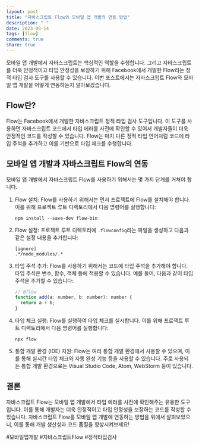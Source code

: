 ```yaml
---
layout: post
title: "자바스크립트 Flow와 모바일 앱 개발의 연동 방법"
description: " "
date: 2023-09-14
tags: [flow]
comments: true
share: true
---
```


모바일 앱 개발에서 자바스크립트는 핵심적인 역할을 수행합니다. 그리고 자바스크립트를 더욱 안정적이고 타입 안정성을 보장하기 위해 Facebook에서 개발한 Flow라는 정적 타입 검사 도구를 사용할 수 있습니다. 이번 포스트에서는 자바스크립트 Flow와 모바일 앱 개발을 어떻게 연동하는지 알아보겠습니다.

## Flow란?

Flow는 Facebook에서 개발한 자바스크립트 정적 타입 검사 도구입니다. 이 도구를 사용하면 자바스크립트 코드에서 타입 에러를 사전에 확인할 수 있어서 개발자들이 더욱 안정적인 코드를 작성할 수 있습니다. Flow는 마치 다른 정적 타입 언어처럼 코드에 타입 주석을 추가하고 이를 기반으로 타입 체크를 수행합니다.

## 모바일 앱 개발과 자바스크립트 Flow의 연동

모바일 앱 개발에서 자바스크립트 Flow를 사용하기 위해서는 몇 가지 단계를 거쳐야 합니다.

1. Flow 설치: Flow를 사용하기 위해서는 먼저 프로젝트에 Flow를 설치해야 합니다. 이를 위해 프로젝트 루트 디렉토리에서 다음 명령어를 실행합니다:
   ```
   npm install --save-dev flow-bin
   ```

2. Flow 설정: 프로젝트 루트 디렉토리에 `.flowconfig`라는 파일을 생성하고 다음과 같은 설정 내용을 추가합니다:
   ```
   [ignore]
   .*/node_modules/.*
   ```

3. 타입 주석 추가: Flow를 사용하기 위해서는 코드에 타입 주석을 추가해야 합니다. 타입 주석은 변수, 함수, 객체 등에 적용할 수 있습니다. 예를 들어, 다음과 같이 타입 주석을 추가할 수 있습니다:
   ```javascript
   // @flow
   function add(a: number, b: number): number {
     return a + b;
   }
   ```

4. 타입 체크 실행: Flow를 실행하여 타입 체크를 실시합니다. 이를 위해 프로젝트 루트 디렉토리에서 다음 명령어를 실행합니다:
   ```
   npx flow
   ```

5. 통합 개발 환경 (IDE) 지원: Flow는 여러 통합 개발 환경에서 사용할 수 있으며, 이를 통해 실시간 타입 체크와 자동 완성 기능 등을 사용할 수 있습니다. 주로 사용되는 통합 개발 환경으로는 Visual Studio Code, Atom, WebStorm 등이 있습니다.

## 결론

자바스크립트 Flow는 모바일 앱 개발에서 타입 에러를 사전에 확인해주는 유용한 도구입니다. 이를 통해 개발자는 더욱 안정적이고 타입 안정성을 보장하는 코드를 작성할 수 있습니다. 자바스크립트 Flow를 모바일 앱 개발에 연동하는 방법을 위에서 살펴보았으니, 이를 통해 개발 생산성과 코드 품질을 향상시켜보세요!

#모바일앱개발 #자바스크립트Flow #정적타입검사
